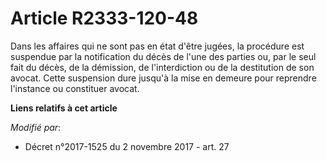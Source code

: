 # Article R2333-120-48

Dans les affaires qui ne sont pas en état d'être jugées, la procédure est suspendue par la notification du décès de l'une des
parties ou, par le seul fait du décès, de la démission, de l'interdiction ou de la destitution de son avocat. Cette
suspension dure jusqu'à la mise en demeure pour reprendre l'instance ou constituer avocat.

**Liens relatifs à cet article**

_Modifié par_:

  - Décret n°2017-1525 du 2 novembre 2017 - art. 27
